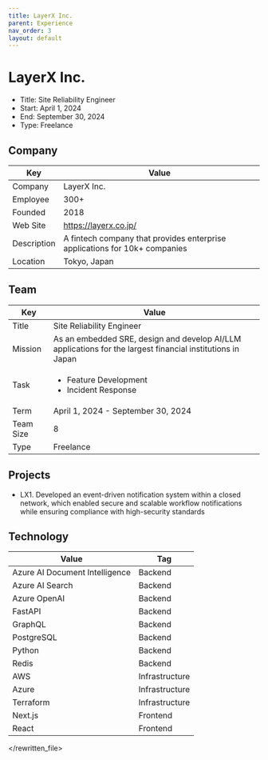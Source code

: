 ```yaml
---
title: LayerX Inc.
parent: Experience
nav_order: 3
layout: default
---
```


# LayerX Inc.

- Title: Site Reliability Engineer
- Start: April 1, 2024
- End: September 30, 2024
- Type: Freelance

## Company

| Key         | Value                                                                     |
| ----------- | ------------------------------------------------------------------------- |
| Company     | LayerX Inc.                                                               |
| Employee    | 300+                                                                      |
| Founded     | 2018                                                                      |
| Web Site    | https://layerx.co.jp/                                                     |
| Description | A fintech company that provides enterprise applications for 10k+ companies |
| Location    | Tokyo, Japan                                                              |

## Team

| Key       | Value                                                                                             |
| --------- | ------------------------------------------------------------------------------------------------- |
| Title     | Site Reliability Engineer                                                                         |
| Mission   | As an embedded SRE, design and develop AI/LLM applications for the largest financial institutions in Japan |
| Task      | <ul><li>Feature Development</li><li>Incident Response</li></ul>                                                      |
| Term      | April 1, 2024 - September 30, 2024                                                                |
| Team Size | 8                                                                                                 |
| Type      | Freelance                                                                                         |

## Projects

- LX1. Developed an event-driven notification system within a closed network, which enabled secure and scalable workflow notifications while ensuring compliance with high-security standards 

## Technology

| Value                          | Tag            |
| ------------------------------ | -------------- |
| Azure AI Document Intelligence | Backend        |
| Azure AI Search                | Backend        |
| Azure OpenAI                   | Backend        |
| FastAPI                        | Backend        |
| GraphQL                        | Backend        |
| PostgreSQL                     | Backend        |
| Python                         | Backend        |
| Redis                          | Backend        |
| AWS                            | Infrastructure |
| Azure                          | Infrastructure |
| Terraform                      | Infrastructure |
| Next.js                        | Frontend       |
| React                          | Frontend       |

</rewritten_file> 